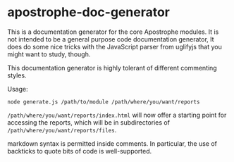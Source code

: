 # apostrophe-doc-generator

This is a documentation generator for the core Apostrophe modules. It is not intended to be a general purpose code documentation generator, It does do some nice tricks with the JavaScript parser from uglifyjs that you might want to study, though.

This documentation generator is highly tolerant of different commenting styles.

Usage:

    node generate.js /path/to/module /path/where/you/want/reports

`/path/where/you/want/reports/index.html` will now offer a starting point for accessing the reports, which will be in subdirectories of `/path/where/you/want/reports/files`.

markdown syntax is permitted inside comments. In particular, the use of backticks to quote bits of code is well-supported.

